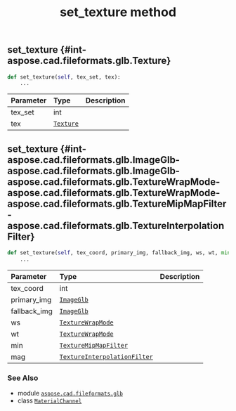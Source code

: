 ﻿---
title: set_texture method
second_title: Aspose.CAD for Python via .NET API References
description: 
type: docs
weight: 50
url: /python-net/aspose.cad.fileformats.glb/materialchannel/set_texture/
is_root: false
---

## set_texture {#int-aspose.cad.fileformats.glb.Texture}





```python
def set_texture(self, tex_set, tex):
    ...
```


| Parameter | Type | Description |
| :- | :- | :- |
| tex_set | int |  |
| tex | [`Texture`](/cad/python-net/aspose.cad.fileformats.glb/texture) |  |


## set_texture {#int-aspose.cad.fileformats.glb.ImageGlb-aspose.cad.fileformats.glb.ImageGlb-aspose.cad.fileformats.glb.TextureWrapMode-aspose.cad.fileformats.glb.TextureWrapMode-aspose.cad.fileformats.glb.TextureMipMapFilter-aspose.cad.fileformats.glb.TextureInterpolationFilter}





```python
def set_texture(self, tex_coord, primary_img, fallback_img, ws, wt, min, mag):
    ...
```


| Parameter | Type | Description |
| :- | :- | :- |
| tex_coord | int |  |
| primary_img | [`ImageGlb`](/cad/python-net/aspose.cad.fileformats.glb/imageglb) |  |
| fallback_img | [`ImageGlb`](/cad/python-net/aspose.cad.fileformats.glb/imageglb) |  |
| ws | [`TextureWrapMode`](/cad/python-net/aspose.cad.fileformats.glb/texturewrapmode) |  |
| wt | [`TextureWrapMode`](/cad/python-net/aspose.cad.fileformats.glb/texturewrapmode) |  |
| min | [`TextureMipMapFilter`](/cad/python-net/aspose.cad.fileformats.glb/texturemipmapfilter) |  |
| mag | [`TextureInterpolationFilter`](/cad/python-net/aspose.cad.fileformats.glb/textureinterpolationfilter) |  |



### See Also
* module [`aspose.cad.fileformats.glb`](../../)
* class [`MaterialChannel`](/cad/python-net/aspose.cad.fileformats.glb/materialchannel)
